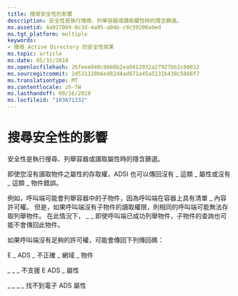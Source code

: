 ```yaml
---
title: 搜尋安全性的影響
description: 安全性是執行搜尋、列舉容器或讀取屬性時的隱含篩選。
ms.assetid: 4a027069-8c3d-4a95-a04b-c9c59200a9ed
ms.tgt_platform: multiple
keywords:
- 搜尋 Active Directory 的安全性效果
ms.topic: article
ms.date: 05/31/2018
ms.openlocfilehash: 26feee840c0668b2ea9412932a27927bb1c00012
ms.sourcegitcommit: 2d531328b6ed82d4ad971a45a5131b430c5866f7
ms.translationtype: MT
ms.contentlocale: zh-TW
ms.lasthandoff: 09/16/2019
ms.locfileid: "103671332"
---
```

# <a name="effects-of-security-on-searching"></a>搜尋安全性的影響

安全性是執行搜尋、列舉容器或讀取屬性時的隱含篩選。

即使您沒有讀取物件之屬性的存取權，ADSI 也可以傳回沒有 \_ 這類 \_ 屬性或沒有 \_ 這類 \_ 物件錯誤。

例如，呼叫端可能會列舉容器中的子物件，因為呼叫端在容器上具有清單 \_ 內容許可權。 但是，如果呼叫端沒有子物件的讀取權限，則相同的呼叫端可能無法存取列舉物件。 在此情況下， \_ \_ 即使呼叫端已成功列舉物件，子物件的查詢也可能不會傳回此物件。

如果呼叫端沒有足夠的許可權，可能會傳回下列傳回碼：

E \_ ADS \_ 不正確 \_ 網域 \_ 物件

\_ \_ \_ 不支援 E ADS \_ 屬性

\_ \_ \_ \_ 找不到電子 ADS 屬性

 

 




